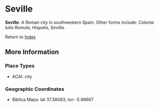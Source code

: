 # Seville
**Seville**. 
A Roman city in southwestern Spain. 
Other forms include: 
*Colonia Iulia Romula*, *Hispalis*, *Sevilla*. 








Return to [Index](00-Index.md)

## More Information

### Place Types

* ACAI: city



### Geographic Coordinates

* Biblica Maps: lat 37.38083; lon -5.98667




